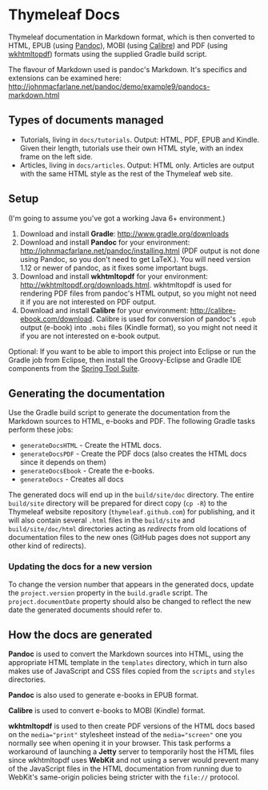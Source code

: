 Thymeleaf Docs
==============

Thymeleaf documentation in Markdown format, which is then converted to HTML, EPUB
(using [Pandoc](http://johnmacfarlane.net/pandoc/)), MOBI (using [Calibre](http://calibre-ebook.com/))
and PDF (using [wkhtmltopdf](http://wkhtmltopdf.org/))
formats using the supplied Gradle build script.

The flavour of Markdown used is pandoc's Markdown. It's specifics and extensions can be
examined here: http://johnmacfarlane.net/pandoc/demo/example9/pandocs-markdown.html


Types of documents managed
--------------------------

* Tutorials, living in `docs/tutorials`. Output: HTML, PDF, EPUB and Kindle. Given their length,
  tutorials use their own HTML style, with an index frame on the left side.
* Articles, living in `docs/articles`. Output: HTML only. Articles are output with the same
  HTML style as the rest of the Thymeleaf web site.


Setup
-----

(I'm going to assume you've got a working Java 6+ environment.)

1. Download and install **Gradle**: http://www.gradle.org/downloads
2. Download and install **Pandoc** for your environment: http://johnmacfarlane.net/pandoc/installing.html
   (PDF output is not done using Pandoc, so you don't need to get LaTeX.). You will need version 1.12 or 
   newer of pandoc, as it fixes some important bugs.
3. Download and install **wkhtmltopdf** for your environment: http://wkhtmltopdf.org/downloads.html.
   wkhtmltopdf is used for rendering PDF files from pandoc's HTML output, so you might not need it if you
   are not interested on PDF output.
4. Download and install **Calibre** for your environment: http://calibre-ebook.com/download. Calibre is used
   for conversion of pandoc's `.epub` output (e-book) into `.mobi` files (Kindle format), so you might not need it if you
   are not interested on e-book output.

Optional: If you want to be able to import this project into Eclipse or run the
Gradle job from Eclipse, then install the Groovy-Eclipse and Gradle IDE
components from the [Spring Tool Suite](http://www.springsource.org/sts).


Generating the documentation
----------------------------

Use the Gradle build script to generate the documentation from the Markdown
sources to HTML, e-books and PDF. The following Gradle tasks perform these jobs:

 * `generateDocsHTML` - Create the HTML docs.
 * `generateDocsPDF` - Create the PDF docs (also creates the HTML docs since it
   depends on them)
 * `generateDocsEbook` - Create the e-books.
 * `generateDocs` - Creates all docs

The generated docs will end up in the `build/site/doc` directory. The entire `build/site`
directory will be prepared for direct copy (`cp -R`) to the Thymeleaf website repository
(`thymeleaf.github.com`) for publishing, and it will also contain several `.html` files
in the `build/site` and `build/site/doc/html` directories acting as *redirects* from old
locations of documentation files to the new ones (GitHub pages does not support any other kind
of redirects).

### Updating the docs for a new version

To change the version number that appears in the generated docs, update the
`project.version` property in the `build.gradle` script. The `project.documentDate`
property should also be changed to reflect the new date the generated documents should
refer to.


How the docs are generated
--------------------------

**Pandoc** is used to convert the Markdown sources into HTML, using the appropriate
HTML template in the `templates` directory, which in turn also makes use of JavaScript and CSS
files copied from the `scripts` and `styles` directories.

**Pandoc** is also used to generate e-books in EPUB format.

**Calibre** is used to convert e-books to MOBI (Kindle) format.

**wkhtmltopdf** is used to then create PDF versions of the HTML docs based on the
`media="print"` stylesheet instead of the `media="screen"` one you normally see when opening it in
your browser.  This task performs a workaround of launching a **Jetty** server to
temporarily host the HTML files since wkhtmltopdf uses **WebKit** and not using a server would prevent many of the JavaScript files in the HTML documentation from running due
to WebKit's same-origin policies being stricter with the `file://` protocol.


